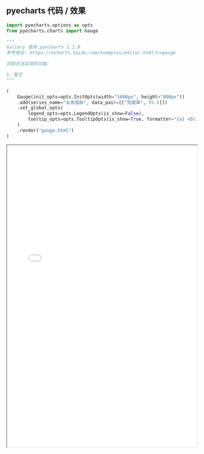 
## pyecharts 代码 / 效果

```python
import pyecharts.options as opts
from pyecharts.charts import Gauge

"""
Gallery 使用 pyecharts 1.1.0
参考地址: https://echarts.baidu.com/examples/editor.html?c=gauge

目前无法实现的功能:

1、暂无
"""

(
    Gauge(init_opts=opts.InitOpts(width="1600px", height="800px"))
    .add(series_name="业务指标", data_pair=[["完成率", 55.5]])
    .set_global_opts(
        legend_opts=opts.LegendOpts(is_show=False),
        tooltip_opts=opts.TooltipOpts(is_show=True, formatter="{a} <br/>{b} : {c}%"),
    )
    .render("gauge.html")
)

```

<iframe width="100%" height="800px" src="Gauge/gauge.html"></iframe>
